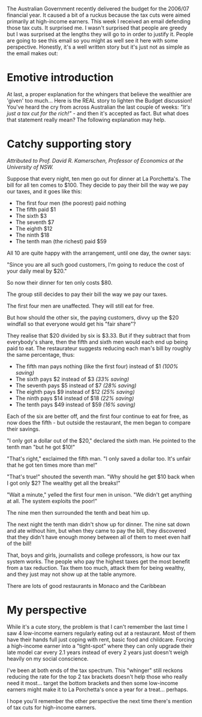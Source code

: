 <!--
.. title: Justifying tax cuts for the rich?
.. slug: 20060527justifying-tax-cuts-for-the-rich
.. date: 2006/05/27 20:40:42
.. tags: Politics
.. link: 
.. description: 
-->


The Australian Government recently delivered the budget for the 2006/07 financial year. It caused a bit of a ruckus because the tax cuts were aimed primarily at high-income earners. This week I received an email defending those tax cuts. It surprised me. I wasn't surprised that people are greedy but I was surprised at the lengths they will go to in order to justify it. People are going to see this email so you might as well see it here with some perspective. Honestly, it's a well written story but it's just not as simple as the email makes out:

Emotive introduction
====================

At last, a proper explanation for the whingers that believe the wealthier are 'given' too much... Here is the REAL story to lighten the Budget discussion! You've heard the cry from across Australian the last couple of weeks: *"It's just a tax cut for the rich!"* - and then it's accepted as fact. But what does that statement really mean? The following explanation may help.

Catchy supporting story
=======================

*Attributed to Prof. David R. Kamerschen, Professor of Economics at the University of NSW.*

Suppose that every night, ten men go out for dinner at La Porchetta's. The bill for all ten comes to \$100. They decide to pay their bill the way we pay our taxes, and it goes like this:

-   The first four men (the poorest) paid nothing
-   The fifth paid $1
-   The sixth $3
-   The seventh $7
-   The eighth $12
-   The ninth $18
-   The tenth man (the richest) paid $59

All 10 are quite happy with the arrangement, until one day, the owner says:

"Since you are all such good customers, I'm going to reduce the cost of your daily meal by $20."

So now their dinner for ten only costs $80.

The group still decides to pay their bill the way we pay our taxes.

The first four men are unaffected. They will still eat for free.

But how should the other six, the paying customers, divvy up the $20 windfall so that everyone would get his "fair share"?

They realise that $20 divided by six is $3.33. But if they subtract that from everybody's share, then the fifth and sixth men would each end up being paid to eat. The restaurateur suggests reducing each man's bill by roughly the same percentage, thus:

-   The fifth man pays nothing (like the first four) instead of $1 *(100% saving)*
-   The sixth pays $2 instead of $3 *(33% saving)*
-   The seventh pays $5 instead of $7 *(28% saving)*
-   The eighth pays $9 instead of $12 *(25% saving)*
-   The ninth pays $14 instead of $18 *(22% saving)*
-   The tenth pays $49 instead of $59 *(16% saving)*

Each of the six are better off, and the first four continue to eat for free, as now does the fifth - but outside the restaurant, the men began to compare their savings.

"I only got a dollar out of the $20," declared the sixth man. He pointed to the tenth man "but he got $10!"

"That's right," exclaimed the fifth man. "I only saved a dollar too. It's unfair that he got ten times more than me!"

"That's true!" shouted the seventh man. "Why should he get $10 back when I got only $2? The wealthy get all the breaks!"

"Wait a minute," yelled the first four men in unison. "We didn't get anything at all. The system exploits the poor!"

The nine men then surrounded the tenth and beat him up.

The next night the tenth man didn't show up for dinner. The nine sat down and ate without him, but when they came to pay the bill, they discovered that they didn't have enough money between all of them to meet even half of the bill!

That, boys and girls, journalists and college professors, is how our tax system works. The people who pay the highest taxes get the most benefit from a tax reduction. Tax them too much, attack them for being wealthy, and they just may not show up at the table anymore.

There are lots of good restaurants in Monaco and the Caribbean

My perspective
==============

While it's a cute story, the problem is that I can't remember the last time I saw 4 low-income earners regularly eating out at a restaurant. Most of them have their hands full just coping with rent, basic food and childcare. Forcing a high-income earner into a "tight-spot" where they can only upgrade their late model car every 2.1 years instead of every 2 years just doesn't weigh heavily on my social conscience.

I've been at both ends of the tax spectrum. This "whinger" still reckons reducing the rate for the top 2 tax brackets doesn't help those who really need it most... target the bottom brackets and then some low-income earners might make it to La Porchetta's once a year for a treat... perhaps.

I hope you'll remember the other perspective the next time there's mention of tax cuts for high-income earners.

